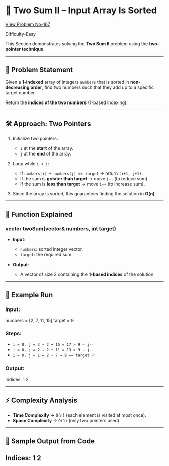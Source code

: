 # 🎯 Two Sum II – Input Array Is Sorted 

[View Problem No-167](https://leetcode.com/problems/two-sum-ii-input-array-is-sorted/description/)

Difficulty-Easy

This Section demonstrates solving the **Two Sum II** problem using the **two-pointer technique**.

---

## 📌 Problem Statement

Given a **1-indexed** array of integers `numbers` that is sorted in **non-decreasing order**, find two numbers such that they add up to a specific target number.  

Return the **indices of the two numbers** (1-based indexing).

---

## 🛠 Approach: Two Pointers

1. Initialize two pointers:
   - `i` at the **start** of the array.
   - `j` at the **end** of the array.

2. Loop while `i < j`:
   - If `numbers[i] + numbers[j] == target` → return `(i+1, j+1)`.
   - If the sum is **greater than target** → move `j--` (to reduce sum).
   - If the sum is **less than target** → move `i++` (to increase sum).

3. Since the array is sorted, this guarantees finding the solution in **O(n)**.

---

## 📄 Function Explained

### **vector<int> twoSum(vector<int>& numbers, int target)**
- **Input**:  
  - `numbers`: sorted integer vector.  
  - `target`: the required sum.  

- **Output**:  
  - A vector of size 2 containing the **1-based indices** of the solution.  

---

## 🧪 Example Run

### Input:
numbers = [2, 7, 11, 15]
target = 9
### Steps:
- `i = 0, j = 3 → 2 + 15 = 17 > 9 → j--`
- `i = 0, j = 2 → 2 + 11 = 13 > 9 → j--`
- `i = 0, j = 1 → 2 + 7 = 9 == target ✅`

### Output:
Indices: 1 2

---

## ⚡ Complexity Analysis
- **Time Complexity** → `O(n)` (each element is visited at most once).  
- **Space Complexity** → `O(1)` (only two pointers used).  

---

## 📄 Sample Output from Code
Indices: 1 2
---
